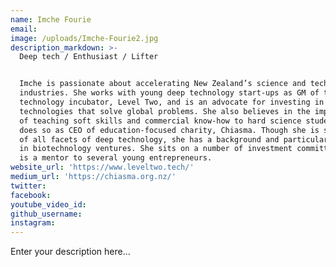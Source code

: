 ```yaml
---
name: Imche Fourie
email:
image: /uploads/Imche-Fourie2.jpg
description_markdown: >-
  Deep tech / Enthusiast / Lifter


  Imche is passionate about accelerating New Zealand’s science and technology
  industries. She works with young deep technology start-ups as GM of the
  technology incubator, Level Two, and is an advocate for investing in
  technologies that solve global problems. She also believes in the importance
  of teaching soft skills and commercial know-how to hard science students and
  does so as CEO of education-focused charity, Chiasma. Though she is supporter
  of all facets of deep technology, she has a background and particular interest
  in biotechnology ventures. She sits on a number of investment committees and
  is a mentor to several young entrepreneurs.
website_url: 'https://www.leveltwo.tech/'
medium_url: 'https://chiasma.org.nz/'
twitter:
facebook:
youtube_video_id:
github_username:
instagram:
---
```


Enter your description here...
